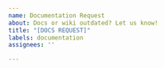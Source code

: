 ```yaml
---
name: Documentation Request
about: Docs or wiki outdated? Let us know!
title: "[DOCS REQUEST]"
labels: documentation
assignees: ''

---
```


##
